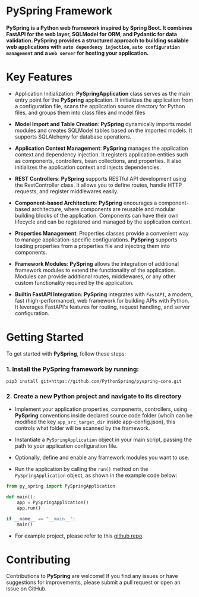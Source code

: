 # **PySpring** Framework

#### **PySpring** is a Python web framework inspired by Spring Boot. It combines FastAPI for the web layer, SQLModel for ORM, and Pydantic for data validation. PySpring provides a structured approach to building scalable web applications with `auto dependency injection`, `auto configuration management`  and a `web server` for hosting your application.

# Key Features
- Application Initialization: **PySpringApplication** class serves as the main entry point for the **PySpring** application. It initializes the application from a configuration file, scans the application source directory for Python files, and groups them into class files and model files

- **Model Import and Table Creation**: **PySpring** dynamically imports model modules and creates SQLModel tables based on the imported models. It supports SQLAlchemy for database operations.

- **Application Context Management**: **PySpring** manages the application context and dependency injection. It registers application entities such as components, controllers, bean collections, and properties. It also initializes the application context and injects dependencies.

- **REST Controllers**: **PySpring** supports RESTful API development using the RestController class. It allows you to define routes, handle HTTP requests, and register middlewares easily.

- **Component-based Architecture**: **PySpring** encourages a component-based architecture, where components are reusable and modular building blocks of the application. Components can have their own lifecycle and can be registered and managed by the application context.

- **Properties Management**: Properties classes provide a convenient way to manage application-specific configurations. **PySpring** supports loading properties from a properties file and injecting them into components.

- **Framework Modules**: **PySpring** allows the integration of additional framework modules to extend the functionality of the application. Modules can provide additional routes, middlewares, or any other custom functionality required by the application.

- **Builtin FastAPI Integration**: **PySpring** integrates with `FastAPI`, a modern, fast (high-performance), web framework for building APIs with Python. It leverages FastAPI's features for routing, request handling, and server configuration.

# Getting Started
To get started with **PySpring**, follow these steps:

### 1. Install the **PySpring** framework by running:

`pip3 install git+https://github.com/PythonSpring/pyspring-core.git`


### 2. Create a new Python project and navigate to its directory

-  Implement your application properties, components, controllers, using **PySpring** conventions inside declared source code folder (whcih can be modified the key `app_src_target_dir` inside app-config.json), this controls what folder will be scanned by the framework.

- Instantiate a `PySpringApplication` object in your main script, passing the path to your application configuration file.

- Optionally, define and enable any framework modules you want to use.

- Run the application by calling the `run()` method on the `PySpringApplication` object, as shown in the example code below:

```python
from py_spring import PySpringApplication

def main():
    app = PySpringApplication()
    app.run()

if __name__ == "__main__":
    main()
```
- For example project, please refer to this [github repo](https://github.com/NFUChen/PySpring-Example-Project).

# Contributing

Contributions to **PySpring** are welcome! If you find any issues or have suggestions for improvements, please submit a pull request or open an issue on GitHub.